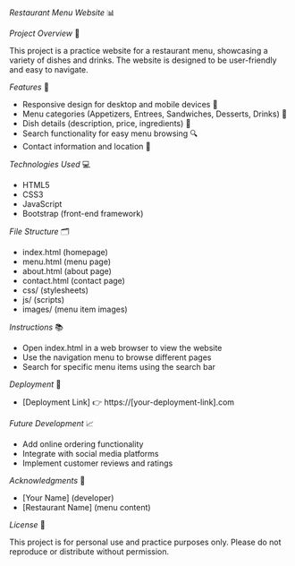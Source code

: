 _Restaurant Menu Website_ 📊

_Project Overview_ 📄

This project is a practice website for a restaurant menu, showcasing a variety of dishes and drinks. The website is designed to be user-friendly and easy to navigate.

_Features_ 🎉

- Responsive design for desktop and mobile devices 📱
- Menu categories (Appetizers, Entrees, Sandwiches, Desserts, Drinks) 🍴
- Dish details (description, price, ingredients) 📝
- Search functionality for easy menu browsing 🔍
- Contact information and location 📍

_Technologies Used_ 💻

- HTML5
- CSS3
- JavaScript
- Bootstrap (front-end framework)

_File Structure_ 🗂️

- index.html (homepage)
- menu.html (menu page)
- about.html (about page)
- contact.html (contact page)
- css/ (stylesheets)
- js/ (scripts)
- images/ (menu item images)

_Instructions_ 📚

- Open index.html in a web browser to view the website
- Use the navigation menu to browse different pages
- Search for specific menu items using the search bar

_Deployment_ 🚀

- [Deployment Link] 👉 https://[your-deployment-link].com

_Future Development_ 📈

- Add online ordering functionality
- Integrate with social media platforms
- Implement customer reviews and ratings

_Acknowledgments_ 🙏

- [Your Name] (developer)
- [Restaurant Name] (menu content)

_License_ 📝

This project is for personal use and practice purposes only. Please do not reproduce or distribute without permission.
